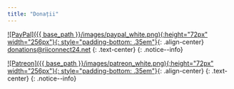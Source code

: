 ```yaml
---
title: "Donații"
---
```


[![PayPal]({{ base_path }}/images/paypal_white.png){:height="72px" width="256px"}{: style="padding-bottom: .35em"}](https://www.paypal.me/RiiConnect){: .align-center}
donations@riiconnect24.net
{: .text-center}
{: .notice--info}

[![Patreon]({{ base_path }}/images/patreon_white.png){:height="72px" width="256px"}{: style="padding-bottom: .35em"}](https://www.patreon.com/bePatron?u=7497603){: .align-center}
{: .text-center}
{: .notice--info}
